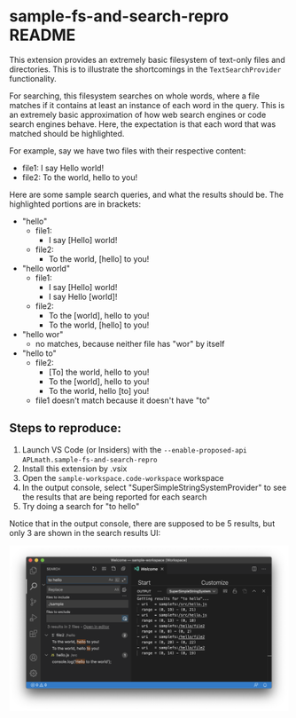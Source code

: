 # sample-fs-and-search-repro README

This extension provides an extremely basic filesystem of text-only files and directories. This is to illustrate the shortcomings in the `TextSearchProvider` functionality.

For searching, this filesystem searches on whole words, where a file matches if it contains at least an instance of each word in the query. This is an extremely basic approximation of how web search engines or code search engines behave. Here, the expectation is that each word that was matched should be highlighted.

For example, say we have two files with their respective content:
- file1: I say Hello world!
- file2: To the world, hello to you!

Here are some sample search queries, and what the results should be. The highlighted portions are in brackets:
- "hello"
  - file1:
    - I say [Hello] world!
  - file2:
    - To the world, [hello] to you!
- "hello world"
  - file1:
    - I say [Hello] world!
    - I say Hello [world]!
  - file2:
    - To the [world], hello to you!
    - To the world, [hello] to you!
- "hello wor"
  - no matches, because neither file has "wor" by itself
- "hello to"
  - file2:
    - [To] the world, hello to you!
    - To the [world], hello to you!
    - To the world, hello [to] you!
  - file1 doesn't match because it doesn't have "to"

## Steps to reproduce:
1. Launch VS Code (or Insiders) with the `--enable-proposed-api APLmath.sample-fs-and-search-repro`
1. Install this extension by .vsix
1. Open the `sample-workspace.code-workspace` workspace
1. In the output console, select "SuperSimpleStringSystemProvider" to see the results that are being reported for each search
1. Try doing a search for "to hello"

Notice that in the output console, there are supposed to be 5 results, but only 3 are shown in the search results UI:

![](images/inconsistent-search-results.png)